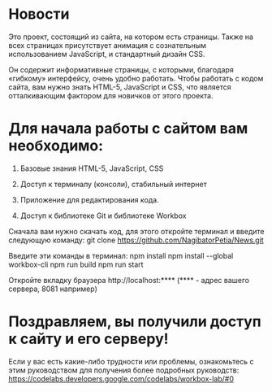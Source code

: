 # Новости

Это проект, состоящий из сайта, на котором есть страницы. Также на всех страницах присутствует анимация с сознательным использованием JavaScript, и стандартный дизайн CSS.

Он содержит информативные страницы, с которыми, благодаря «гибкому» интерфейсу, очень удобно работать. Чтобы работать с кодом сайта, вам нужно  знать HTML-5, JavaScript и CSS, что является отталкивающим фактором для новичков от этого проекта.

# Для начала работы с сайтом вам необходимо:

1. Базовые знания HTML-5, JavaScript, CSS

2. Доступ к терминалу (консоли), стабильный интернет

3. Приложение для редактирования кода.

4. Доступ к библиотеке Git и библиотеке Workbox

Сначала вам нужно скачать код, для этого откройте терминал и введите следующую команду: git clone https://github.com/NagibatorPetia/News.git 

Введите эти команды в терминал: npm install npm install --global workbox-cli npm run build npm run start

Откройте вкладку браузера http://localhost:**** (**** - адрес вашего сервера, 8081 например)

# Поздравляем, вы получили доступ к сайту и его серверу!

Если у вас есть какие-либо трудности или проблемы, ознакомьтесь с этим руководством для получения более подробных руководств:  https://codelabs.developers.google.com/codelabs/workbox-lab/#0
